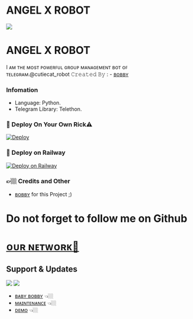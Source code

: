 #   ANGEL X ROBOT

<IMG src="https://telegra.ph/file/c8f4ed4191c9be1505812.jpg">

# ANGEL X ROBOT

I ᴀᴍ ᴛʜᴇ ᴍᴏsᴛ ᴘᴏᴡᴇʀꜰᴜʟ ɢʀᴏᴜᴘ ᴍᴀɴᴀɢᴇᴍᴇɴᴛ ʙᴏᴛ ᴏꜰ ᴛᴇʟᴇɢʀᴀᴍ.@cutiecat_robot  𝙲𝚛𝚎𝚊𝚝𝚎𝚍 𝙱𝚢 : - [ʙᴏʙʙʏ](https://t.me/love_u_bobby)


###  Infomation
- Language: Python.
- Telegram Library: Telethon.

### 🚀 Deploy On Your Own Rick⚠️
[![Deploy](https://www.herokucdn.com/deploy/button.svg)](https://heroku.com/deploy?template=https://github.com/baby-bobby/MENTION-ROBOT)

### 🎯 Deploy on Railway
[![Deploy on Railway](https://railway.app/button.svg)](https://railway.app/new/template?template=https://github.com/baby-bobby/MENTION-ROBOT)

### 👉🏼 Credits and Other
- [ʙᴏʙʙʏ](https://t.me/about_bobby) for this Project ;)

# Do not forget to follow me on Github 

# [ᴏᴜʀ ɴᴇᴛᴡᴏʀᴋ📡](https://t.me/comrade_network)

## Support & Updates 
<a href="https://t.me/tamil_comrade"><img src="https://img.shields.io/badge/Join-Group%20Support-blue.svg?style=for-the-badge&logo=Telegram"></a> <a href="https://t.me/comrade_robotz"><img src="https://img.shields.io/badge/Join-Updates%20Channel-blue.svg?style=for-the-badge&logo=Telegram"></a>

- [ʙᴀʙʏ ʙᴏʙʙʏ](https://github.com/love-u-bobby) 👈🏼
- [ᴍᴀɪɴᴛᴇɴᴀɴᴄᴇ](https://t.me/comrade_robotz) 👈🏼
- [ᴅᴇᴍᴏ](https://t.me/angel_x_robot) 👈🏼
